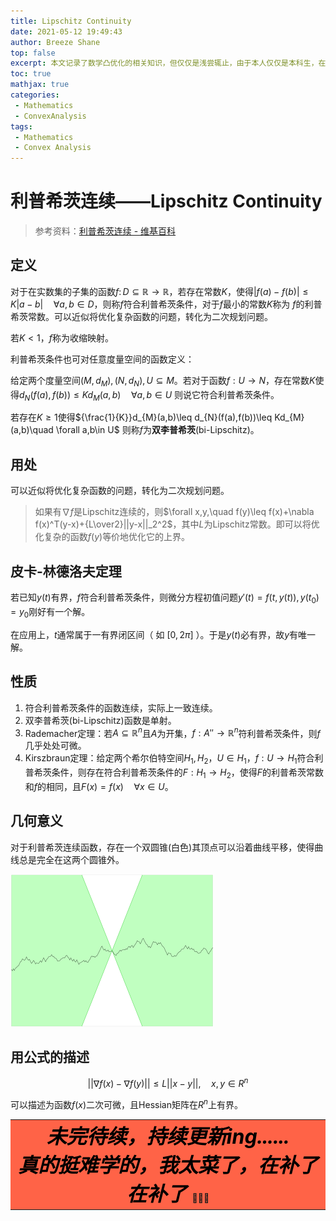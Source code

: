 ```yaml
---
title: Lipschitz Continuity
date: 2021-05-12 19:49:43
author: Breeze Shane
top: false
excerpt: 本文记录了数学凸优化的相关知识，但仅仅是浅尝辄止，由于本人仅仅是本科生，在这里欠缺的基础太多，故暂时打算留到以后再研究。此文可能近一两年要停更。
toc: true
mathjax: true
categories: 
 - Mathematics
 - ConvexAnalysis
tags: 
 - Mathematics
 - Convex Analysis
---
```


# 利普希茨连续——Lipschitz Continuity

> 参考资料：[利普希茨连续 - 维基百科](https://zh.wikipedia.org/wiki/%E5%88%A9%E6%99%AE%E5%B8%8C%E8%8C%A8%E9%80%A3%E7%BA%8C)

## 定义

对于在实数集的子集的函数$f\colon D\subseteq \mathbb {R} \to \mathbb {R}$，若存在常数$K$，使得$|f(a)-f(b)|\leq K|a-b|\quad \forall a,b\in D$，则称$f$符合利普希茨条件，对于$f$最小的常数$K$称为 $f$的利普希茨常数。可以近似将优化复杂函数的问题，转化为二次规划问题。

若$K<1$，$f$称为收缩映射。

利普希茨条件也可对任意度量空间的函数定义：

给定两个度量空间$(M,d_{M}),(N,d_{N}),U\subseteq M$。若对于函数$f:U\to N$，存在常数$K$使得$d_{N}(f(a),f(b))\leq Kd_{M}(a,b)\quad \forall a,b\in U$
则说它符合利普希茨条件。

若存在$K\geq 1$使得${\frac{1}{K}}d_{M}(a,b)\leq d_{N}(f(a),f(b))\leq Kd_{M}(a,b)\quad \forall a,b\in U$
则称$f$为**双李普希茨**(bi-Lipschitz)。

## 用处

可以近似将优化复杂函数的问题，转化为二次规划问题。

> 如果有$\nabla f$是Lipschitz连续的，则$\forall x,y,\quad f(y)\leq f(x)+\nabla f(x)^T(y-x)+{L\over2}||y-x||_2^2$，其中$L$为Lipschitz常数。即可以将优化复杂的函数$f(y)$等价地优化它的上界。

## 皮卡-林德洛夫定理

若已知$y(t)$有界，$f$符合利普希茨条件，则微分方程初值问题$y'(t)=f(t,y(t)),y(t_{0})=y_{0}$刚好有一个解。

在应用上，$t$通常属于一有界闭区间（ 如 $[0,2 \pi ]$ ）。于是$y(t)$必有界，故$y$有唯一解。

## 性质

1. 符合利普希茨条件的函数连续，实际上一致连续。
2. 双李普希茨(bi-Lipschitz)函数是单射。
3. Rademacher定理：若$A\subseteq {\mathbb  {R}}^{n}$且$A$为开集，$f:A''\to {\mathbb  {R}}^{n}$符利普希茨条件，则$f$几乎处处可微。
4. Kirszbraun定理：给定两个希尔伯特空间$H_{1},H_{2}$，$U\in H_{1}$，$f:U\to H_{1}$符合利普希茨条件，则存在符合利普希茨条件的$F:H_{1}\to H_{2}$，使得$F$的利普希茨常数和$f$的相同，且$F(x)=f(x)\quad \forall x\in U$。

## 几何意义

对于利普希茨连续函数，存在一个双圆锥(白色)其顶点可以沿着曲线平移，使得曲线总是完全在这两个圆锥外。

![](/images/Lipschitz_continuity_2.png)

## 用公式的描述

$$
||\nabla f(x)-\nabla f(y)|| \leq L||x-y||,\quad x,y\in R^n
$$

可以描述为函数$f(x)$二次可微，且Hessian矩阵在$R^n$上有界。

<table>
    <tr>
        <td bgcolor="#FF6347">
            <center>
                <strong>
                    <i>
                        <font color="#000000" size="6">
                            未完待续，持续更新ing......<br>
                            真的挺难学的，我太菜了，在补了在补了
                        </font>
                    </i>🥲🥲🥲
                </strong>
            </center>
        </td>
    </tr>
</table>
